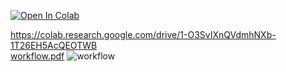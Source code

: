 
[![Open In Colab](https://colab.research.google.com/assets/colab-badge.svg)](https://colab.research.google.com/github/ali7amie/Tianlai-M2-Internship-/blob/master/source_finder.ipynb
)


https://colab.research.google.com/drive/1-O3SvIXnQVdmhNXb-1T26EH5AcQEOTWB <br>
[workflow.pdf](https://github.com/ali7amie/Tianlai/files/7758051/workflow.pdf)
![workflow](https://user-images.githubusercontent.com/92475780/147008763-2c64b755-9326-4312-a7fc-062545cb7fb1.jpg)
